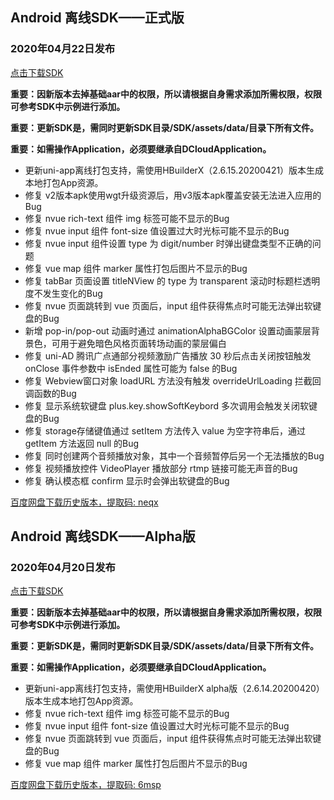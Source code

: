 ## Android 离线SDK——正式版

### 2020年04月22日发布

[点击下载SDK](http://download.dcloud.net.cn/Android-SDK@2.6.15.80132_20200422.zip)

**重要：因新版本去掉基础aar中的权限，所以请根据自身需求添加所需权限，权限可参考SDK中示例进行添加。**

**重要：更新SDK是，需同时更新SDK目录/SDK/assets/data/目录下所有文件。**

**重要：如需操作Application，必须要继承自DCloudApplication。**

  + 更新uni-app离线打包支持，需使用HBuilderX（2.6.15.20200421）版本生成本地打包App资源。	
  + 修复 v2版本apk使用wgt升级资源后，用v3版本apk覆盖安装无法进入应用的Bug
  + 修复 nvue rich-text 组件 img 标签可能不显示的Bug
  + 修复 nvue input 组件 font-size 值设置过大时光标可能不显示的Bug
  + 修复 nvue input 组件设置 type 为 digit/number 时弹出键盘类型不正确的问题
  + 修复 vue map 组件 marker 属性打包后图片不显示的Bug
  + 修复 tabBar 页面设置 titleNView 的 type 为 transparent 滚动时标题栏透明度不发生变化的Bug
  + 修复 nvue 页面跳转到 vue 页面后，input 组件获得焦点时可能无法弹出软键盘的Bug
  + 新增 pop-in/pop-out 动画时通过 animationAlphaBGColor 设置动画蒙层背景色，可用于避免暗色风格页面转场动画的蒙层偏白
  + 修复 uni-AD 腾讯广点通部分视频激励广告播放 30 秒后点击关闭按钮触发 onClose 事件参数中 isEnded 属性可能为 false 的Bug
  + 修复 Webview窗口对象 loadURL 方法没有触发 overrideUrlLoading 拦截回调函数的Bug
  + 修复 显示系统软键盘 plus.key.showSoftKeybord 多次调用会触发关闭软键盘的Bug
  + 修复 storage存储键值通过 setItem 方法传入 value 为空字符串后，通过 getItem 方法返回 null 的Bug
  + 修复 同时创建两个音频播放对象，其中一个音频暂停后另一个无法播放的Bug
  + 修复 视频播放控件 VideoPlayer 播放部分 rtmp 链接可能无声音的Bug
  + 修复 确认模态框 confirm 显示时会弹出软键盘的Bug

[百度网盘下载历史版本，提取码: neqx](https://pan.baidu.com/s/1Gpbnq3wLvvnRO6W-SlvVpA)



## Android 离线SDK——Alpha版

### 2020年04月20日发布

[点击下载SDK](http://download.dcloud.net.cn/Android-SDK@2.6.14.80129_20200420.zip)

**重要：因新版本去掉基础aar中的权限，所以请根据自身需求添加所需权限，权限可参考SDK中示例进行添加。**

**重要：更新SDK是，需同时更新SDK目录/SDK/assets/data/目录下所有文件。**

**重要：如需操作Application，必须要继承自DCloudApplication。**

  + 更新uni-app离线打包支持，需使用HBuilderX alpha版（2.6.14.20200420）版本生成本地打包App资源。	
  + 修复 nvue rich-text 组件 img 标签可能不显示的Bug
  + 修复 nvue input 组件 font-size 值设置过大时光标可能不显示的Bug
  + 修复 nvue 页面跳转到 vue 页面后，input 组件获得焦点时可能无法弹出软键盘的Bug
  + 修复 vue map 组件 marker 属性打包后图片不显示的Bug

[百度网盘下载历史版本，提取码: 6msp](https://pan.baidu.com/s/10fne34bwxWGtDJTd4PhroA)
